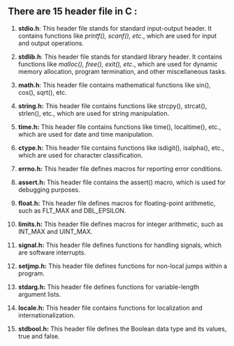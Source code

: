 ## There are 15 header file in C :

1. __stdio.h__: This header file stands for standard input-output header. It contains functions like _printf(), scanf(), etc_., which are used for input and output operations.

2. __stdlib.h__: This header file stands for standard library header. It contains functions like _malloc(), free(), exit(), etc_., which are used for dynamic memory allocation, program termination, and other miscellaneous tasks.

3. __math.h__: This header file contains mathematical functions like sin(), cos(), sqrt(), etc.

4. __string.h:__ This header file contains functions like strcpy(), strcat(), strlen(), etc., which are used for string manipulation.

5. __time.h:__ This header file contains functions like time(), localtime(), etc., which are used for date and time manipulation.

6. __ctype.h:__ This header file contains functions like isdigit(), isalpha(), etc., which are used for character classification.

7. __errno.h:__ This header file defines macros for reporting error conditions.

8. __assert.h:__ This header file contains the assert() macro, which is used for debugging purposes.

9. __float.h:__ This header file defines macros for floating-point arithmetic, such as FLT_MAX and DBL_EPSILON.

10. __limits.h:__ This header file defines macros for integer arithmetic, such as INT_MAX and UINT_MAX.

11. __signal.h:__ This header file defines functions for handling signals, which are software interrupts.

12. __setjmp.h:__ This header file defines functions for non-local jumps within a program.

13. __stdarg.h:__ This header file defines functions for variable-length argument lists.

14. __locale.h:__ This header file contains functions for localization and internationalization.

15. __stdbool.h:__ This header file defines the Boolean data type and its values, true and false.
